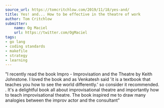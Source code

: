 ```yaml
---
source_url: https://tomcritchlow.com/2019/11/18/yes-and/
title: Yes! and... How to be effective in the theatre of work
author: Tom Critchlow
submitter:
    name: Og Maciel
    url: https://twitter.com/OgMaciel
tags:
- go lang
- coding standards
- makefile
- strategy
- learning
---
```


"I recently read the book Impro - Improvisation and the Theatre by Keith Johnstone. I loved the book and as Venkatesh said 'it is a textbook that teaches you how to see the world differently.' so consider it recommended. . It's a delightful book all about improvisational theatre and importantly how to teach improvisational theatre. The book inspired me to draw many analogies between the improv actor and the consultant" 
